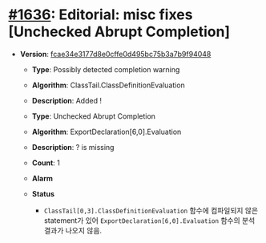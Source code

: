 # [#1636](https://github.com/tc39/ecma262/pull/1636/files): Editorial: misc fixes [Unchecked Abrupt Completion]

- **Version**: [fcae34e3177d8e0cffe0d495bc75b3a7b9f94048](https://github.com/tc39/ecma262/commits/fcae34e3177d8e0cffe0d495bc75b3a7b9f94048)
  - **Type**: Possibly detected completion warning
  - **Algorithm**: ClassTail.ClassDefinitionEvaluation
  - **Description**: Added !

  - **Type**: Unchecked Abrupt Completion
  - **Algorithm**: ExportDeclaration[6,0].Evaluation
  - **Description**: ? is missing
  - **Count**: 1
  - **Alarm**
  - **Status**
    - `ClassTail[0,3].ClassDefinitionEvaluation` 함수에 컴파일되지 않은 statement가 있어 `ExportDeclaration[6,0].Evaluation` 함수의 분석 결과가 나오지 않음. 
